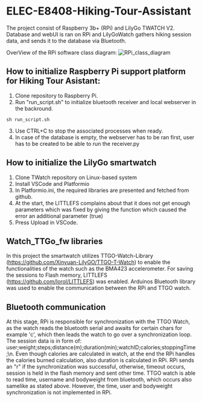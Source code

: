# ELEC-E8408-Hiking-Tour-Assistant
The project consist of Raspberry 3b+ (RPi) and LilyGo TWATCH V2. Database and webUI is ran on RPi and LilyGoWatch gathers hiking session data, and sends it to the database via Bluetooth.

OverView of the RPi software class diagram:
![RPi_class_diagram](https://github.com/user-attachments/assets/772aedd9-1a94-44bb-9a51-885a5ec99670)

## How to initialize Raspberry Pi support platform for Hiking Tour Asistant:
1. Clone repository to Raspberry Pi.
2. Run "run_script.sh" to initialize bluetooth receiver and local webserver in the backround.
```
sh run_script.sh
```
3. Use CTRL+C to stop the associated processes when ready.
4. In case of the database is empty, the webserver has to be ran first, user has to be created to be able to run the receiver.py



## How to initialize the LilyGo smartwatch
1. Clone TWatch repository on Linux-based system
2. Install VSCode and Platformio
3. In Platformio.ini, the required libraries are presented and fetched from github.
4. At the start, the LITTLEFS complains about that it does not get enough parameters which was fixed by giving the function which caused the error an additional parameter (true)
5. Press Upload in VSCode.

## Watch_TTGo_fw libraries
In this project the smartwatch utilizes TTGO-Watch-Library (https://github.com/Xinyuan-LilyGO/TTGO-T-Watch) to enable the functionalities of the watch such as the BMA423 accelerometer. For saving the sessions to Flash memory, LITTLEFS (https://github.com/lorol/LITTLEFS) was enabled.
Arduinos Bluetooth library was used to enable the communication between the RPi and TTGO watch.

## Bluetooth communication
At this stage, RPi is responsible for synchronization with the TTGO Watch, as the watch reads the bluetooth serial and awaits for certain chars for example 'c', which then leads the watch to go over a synchronization loop.
The session data is in form of: user;weight;steps;distance(m);duration(min);watchID;calories;stoppingTime;\n. Even though calories are calculated in watch, at the end the RPi handles the calories burned calculation, also duration is calculated in RPi.
RPi sends an "r" if the synchronization was successful, otherwise, timeout occurs, session is held in the flash memory and sent other time.
TTGO watch is able to read time, username and bodyweight from bluetooth, which occurs also samelike as stated above. However, the time, user and bodyweight synchronization is not implemented in RPi.




